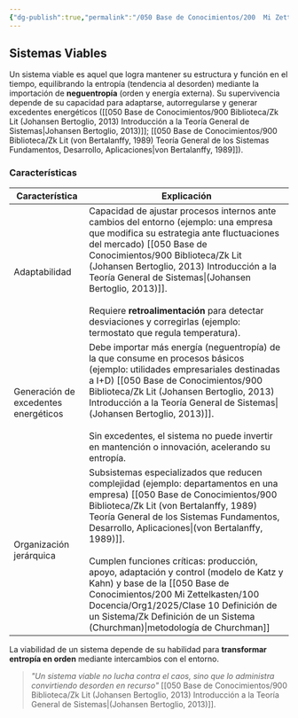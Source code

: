 ```yaml
---
{"dg-publish":true,"permalink":"/050 Base de Conocimientos/200  Mi Zettelkasten/100 Docencia/Org1/2025/Clase 12 Entropía y Neguentropía/Zk Entropía y Neguentropía (Sistemas Viables)/","tags":["digitalGarden"]}
---
```


## Sistemas Viables

Un sistema viable es aquel que logra mantener su estructura y función en el tiempo, equilibrando la entropía (tendencia al desorden) mediante la importación de **neguentropía** (orden y energía externa). Su supervivencia depende de su capacidad para adaptarse, autorregularse y generar excedentes energéticos ([[050 Base de Conocimientos/900 Biblioteca/Zk Lit (Johansen Bertoglio, 2013) Introducción a la Teoría General de Sistemas\|Johansen Bertoglio, 2013)]]; [[050 Base de Conocimientos/900 Biblioteca/Zk Lit (von Bertalanffy, 1989) Teoría General de los Sistemas Fundamentos, Desarrollo, Aplicaciones\|von Bertalanffy, 1989]]).

### Características

| Característica                       | Explicación                                                                                                                                                                                                                                                                                                                                                                                                                |
| ------------------------------------ | -------------------------------------------------------------------------------------------------------------------------------------------------------------------------------------------------------------------------------------------------------------------------------------------------------------------------------------------------------------------------------------------------------------------------- |
| Adaptabilidad                        | Capacidad de ajustar procesos internos ante cambios del entorno (ejemplo: una empresa que modifica su estrategia ante fluctuaciones del mercado) [[050 Base de Conocimientos/900 Biblioteca/Zk Lit (Johansen Bertoglio, 2013) Introducción a la Teoría General de Sistemas\|(Johansen Bertoglio, 2013)]].<br>        <br>Requiere **retroalimentación** para detectar desviaciones y corregirlas (ejemplo: termostato que regula temperatura).                      |
| Generación de excedentes energéticos | Debe importar más energía (neguentropía) de la que consume en procesos básicos (ejemplo: utilidades empresariales destinadas a I+D) [[050 Base de Conocimientos/900 Biblioteca/Zk Lit (Johansen Bertoglio, 2013) Introducción a la Teoría General de Sistemas\|(Johansen Bertoglio, 2013)]].<br>        <br>Sin excedentes, el sistema no puede invertir en mantención o innovación, acelerando su entropía.                                                        |
| Organización jerárquica              | Subsistemas especializados que reducen complejidad (ejemplo: departamentos en una empresa) [[050 Base de Conocimientos/900 Biblioteca/Zk Lit (von Bertalanffy, 1989) Teoría General de los Sistemas Fundamentos, Desarrollo, Aplicaciones\|(von Bertalanffy, 1989)]].<br>        <br>Cumplen funciones críticas: producción, apoyo, adaptación y control (modelo de Katz y Kahn) y base de la [[050 Base de Conocimientos/200  Mi Zettelkasten/100 Docencia/Org1/2025/Clase 10 Definición de un Sistema/Zk Definición de un Sistema (Churchman)\|metodología de Churchman]] |

La viabilidad de un sistema depende de su habilidad para **transformar entropía en orden** mediante intercambios con el entorno.

> _"Un sistema viable no lucha contra el caos, sino que lo administra convirtiendo desorden en recurso"_ [[050 Base de Conocimientos/900 Biblioteca/Zk Lit (Johansen Bertoglio, 2013) Introducción a la Teoría General de Sistemas\|(Johansen Bertoglio, 2013)]].